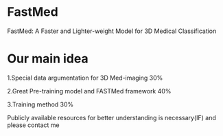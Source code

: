 # FastMed
FastMed: A Faster and Lighter-weight Model for 3D Medical Classification

# Our main idea

1.Special data argumentation for 3D Med-imaging  30%

2.Great Pre-training model and FASTMed framework  40%

3.Training method  30%


Publicly available resources for better understanding is necessary(IF) and please contact me
